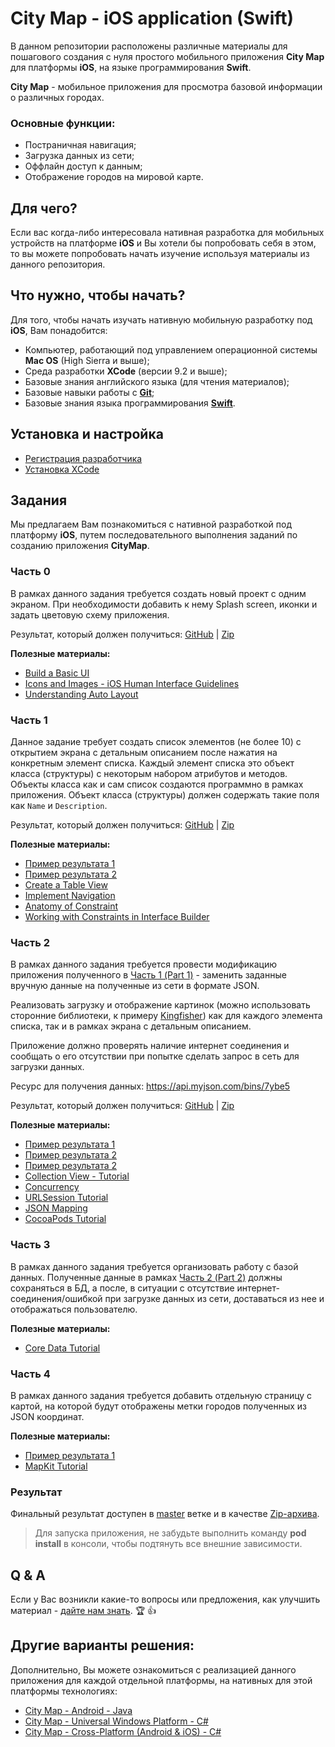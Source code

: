 # City Map - iOS application (Swift)

В данном репозитории расположены различные материалы для пошагового создания с нуля простого мобильного приложения **City Map** для платформы **iOS**, на языке программирования **Swift**.

**City Map** - мобильное приложения для просмотра базовой информации о различных городах.

### Основные функции:
- Постраничная навигация;
- Загрузка данных из сети;
- Оффлайн доступ к данным;
- Отображение городов на мировой карте.

## Для чего?

Если вас когда-либо интересовала нативная разработка для мобильных устройств на платформе **iOS** и Вы хотели бы попробовать себя в этом, то вы можете попробовать начать изучение используя материалы из данного репозитория.

## Что нужно, чтобы начать?

Для того, чтобы начать изучать нативную мобильную разработку под **iOS**, Вам понадобится:
- Компьютер, работающий под управлением операционной системы **Mac OS** (High Sierra и выше);
- Среда разработки **XCode** (версии 9.2 и выше);
- Базовые знания английского языка (для чтения материалов);
- Базовые навыки работы с [**Git**](https://try.github.io/levels/1/challenges/1);
- Базовые знания языка программирования [**Swift**](https://developer.apple.com/library/content/documentation/Swift/Conceptual/Swift_Programming_Language/GuidedTour.html#//apple_ref/doc/uid/TP40014097-CH2).

## Установка и настройка

- [Регистрация разработчика](https://developer.apple.com/register/)
- [Установка XCode](https://developer.apple.com/xcode/)

## Задания

Мы предлагаем Вам познакомиться с нативной разработкой под платформу **iOS**, путем последовательного выполнения заданий по созданию приложения **CityMap**.

### Часть 0

В рамках данного задания требуется создать новый проект с одним экраном.
При необходимости добавить к нему Splash screen, иконки и задать цветовую схему приложения.

Результат, который должен получиться: [GitHub](https://github.com/it-shark-pro/mobile-citymap-ios/tree/part0) | [Zip](https://github.com/it-shark-pro/mobile-citymap-ios/archive/part0.zip)

**Полезные материалы:**
- [Build a Basic UI](https://developer.apple.com/library/content/referencelibrary/GettingStarted/DevelopiOSAppsSwift/BuildABasicUI.html#//apple_ref/doc/uid/TP40015214-CH5-SW1)
- [Icons and Images - iOS Human Interface Guidelines](https://developer.apple.com/ios/human-interface-guidelines/icons-and-images/image-size-and-resolution/)
- [Understanding Auto Layout](https://developer.apple.com/library/content/documentation/UserExperience/Conceptual/AutolayoutPG/index.html#//apple_ref/doc/uid/TP40010853-CH7-SW1)

### Часть 1

Данное задание требует создать список элементов (не более 10) с открытием экрана с детальным описанием после нажатия на конкретным элемент списка.
Каждый элемент списка это объект класса (структуры) с некоторым набором атрибутов и методов. Объекты класса как и сам список создаются программно в рамках приложения.
Объект класса (структуры) должен содержать такие поля как `Name` и `Description`.

Результат, который должен получиться: [GitHub](https://github.com/it-shark-pro/mobile-citymap-ios/tree/part1) | [Zip](https://github.com/it-shark-pro/mobile-citymap-ios/archive/part1.zip)

**Полезные материалы:**
- [Пример результата 1](https://1drv.ms/i/s!At4OhPuAni8EhLMdETfFUnwSjuQCGg)
- [Пример результата 2](https://1drv.ms/i/s!At4OhPuAni8EhLMeXwWZ9yqw-qZFSg)
- [Create a Table View](https://developer.apple.com/library/content/referencelibrary/GettingStarted/DevelopiOSAppsSwift/CreateATableView.html#//apple_ref/doc/uid/TP40015214-CH8-SW1)
- [Implement Navigation](https://developer.apple.com/library/content/referencelibrary/GettingStarted/DevelopiOSAppsSwift/ImplementNavigation.html#//apple_ref/doc/uid/TP40015214-CH16-SW1)
- [Anatomy of Constraint](https://developer.apple.com/library/content/documentation/UserExperience/Conceptual/AutolayoutPG/AnatomyofaConstraint.html#//apple_ref/doc/uid/TP40010853-CH9-SW1)
- [Working with Constraints in Interface Builder](https://developer.apple.com/library/content/documentation/UserExperience/Conceptual/AutolayoutPG/WorkingwithConstraintsinInterfaceBuidler.html#//apple_ref/doc/uid/TP40010853-CH10-SW1)

### Часть 2

В рамках данного задания требуется провести модификацию приложения полученного в [Часть 1 (Part 1)](#Часть-1) - заменить заданные вручную данные на полученные из сети в формате JSON.

Реализовать загрузку и отображение картинок (можно использовать сторонние библиотеки, к примеру [Kingfisher](http://cocoadocs.org/docsets/Kingfisher/1.1.2/)) как для каждого элемента списка, так и в рамках экрана с детальным описанием.

Приложение должно проверять наличие интернет соединения и сообщать о его отсутствии при попытке сделать запрос в сеть для загрузки данных.

Ресурс для получения данных: https://api.myjson.com/bins/7ybe5

Результат, который должен получиться: [GitHub](https://github.com/it-shark-pro/mobile-citymap-ios/tree/part2) | [Zip](https://github.com/it-shark-pro/mobile-citymap-ios/archive/part2.zip)

**Полезные материалы:**
- [Пример результата 1](https://1drv.ms/i/s!At4OhPuAni8EhLMf8hTmYTqkEtAC7g)
- [Пример результата 2](https://1drv.ms/i/s!At4OhPuAni8EhLMhIOZDoHQHBhyEbA)
- [Пример результата 2](https://1drv.ms/i/s!At4OhPuAni8EhLMgwF5eDuEoORx6eQ)
- [Collection View - Tutorial](https://www.raywenderlich.com/136159/uicollectionview-tutorial-getting-started)
- [Concurrency](https://www.raywenderlich.com/148513/grand-central-dispatch-tutorial-swift-3-part-1)
- [URLSession Tutorial](https://www.raywenderlich.com/158106/urlsession-tutorial-getting-started)
- [JSON Mapping](https://developer.apple.com/documentation/foundation/archives_and_serialization/encoding_and_decoding_custom_types)
- [CocoaPods Tutorial](https://www.raywenderlich.com/156971/cocoapods-tutorial-swift-getting-started)


### Часть 3

В рамках данного задания требуется организовать работу с базой данных. Полученные данные в рамках [Часть 2 (Part 2)](#Часть-2) должны сохраняться в БД, а после, в ситуации с отсутствие интернет-соединения/ошибкой при загрузке данных из сети, доставаться из нее и отображаться пользователю.

**Полезные материалы:**
- [Core Data Tutorial](https://www.raywenderlich.com/173972/getting-started-with-core-data-tutorial-2)

### Часть 4

В рамках данного задания требуется добавить отдельную страницу с картой, на которой будут отображены метки городов полученных из JSON координат.

**Полезные материалы:**
- [Пример результата 1](https://1drv.ms/i/s!At4OhPuAni8EhLMiuq3ivVrtLqXDdA)
- [MapKit Tutorial](https://www.raywenderlich.com/160517/mapkit-tutorial-getting-started)

### Результат

Финальный результат доступен в [master](https://github.com/it-shark-pro/mobile-citymap-ios) ветке и в качестве [Zip-архива](https://github.com/it-shark-pro/mobile-citymap-ios/archive/master.zip).
> Для запуска приложения, не забудьте выполнить команду **pod install** в консоли, чтобы подтянуть все внешние зависимости.

## Q & A

Если у Вас возникли какие-то вопросы или предложения, как улучшить материал - [дайте нам знать](https://github.com/it-shark-pro/mobile-citymap-ios/issues/new). :trophy: :+1:

## Другие варианты решения:
Дополнительно, Вы можете ознакомиться с реализацией данного приложения для каждой отдельной платформы, на нативных для этой платформы технологиях:
- [City Map - Android - Java](https://github.com/it-shark-pro/mobile-citymap-android)
- [City Map - Universal Windows Platform - C#](https://github.com/it-shark-pro/mobile-citymap-uwp)
- [City Map - Cross-Platform (Android & iOS) - C#](https://github.com/it-shark-pro/mobile-citymap-xamarin)
